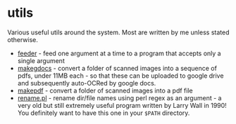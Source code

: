 # utils

Various useful utils around the system. Most are written by me unless stated otherwise.

- [feeder](./feeder) - feed one argument at a time to a program that accepts only a single argument
- [makegdocs](./makegdocs) - convert a folder of scanned images into a sequence of pdfs, under 11MB each - so that these can be uploaded to google drive and subsequently auto-OCRed by google docs.
- [makepdf](./makepdf) - convert a folder of scanned images into a pdf file
- [rename.pl](./rename.pl) - rename dir/file names using perl regex as an argument - a very old but still extremely useful program written by Larry Wall in 1990! You definitely want to have this one in your `$PATH` directory.

